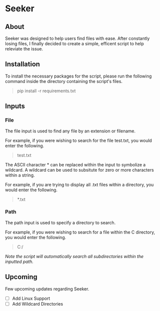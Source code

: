 # Seeker
## About
Seeker was designed to help users find files with ease. After constantly losing files, I finally decided to create a simple, efficent script to help releviate the issue.

## Installation
To install the necessary packages for the script, please run the following command inside the directory containing the script's files.
> pip install -r requirements.txt

## Inputs
### File
The file input is used to find any file by an extension or filename. 

For example, if you were wishing to search for the file test.txt, you would enter the following.
> test.txt

The ASCII character * can be replaced within the input to symbolize a wildcard. A wildcard can be used to subsitute for zero or more characters within a string.

For example, if you are trying to display all .txt files within a directory, you would enter the following.
> *.txt

### Path
The path input is used to specify a directory to search. 

For example, if you were wishing to search for a file within the C directory, you would enter the following.
> C:/

*Note the script will automatically search all subdirectories within the inputted path.*

## Upcoming
Few upcoming updates regarding Seeker.

- [ ] Add Linux Support
- [ ] Add Wildcard Directories
